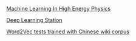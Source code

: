 
[Machine Learning In High Energy Physics](https://github.com/iml-wg/HEP-ML-Resources)

[Deep Learning Station](http://web-docs.gsi.de/~lpang/)

[Word2Vec tests trained with Chinese wiki corpus](https://github.com/lgpang/lgpang.github.io/blob/master/word2vec_test.ipynb)
